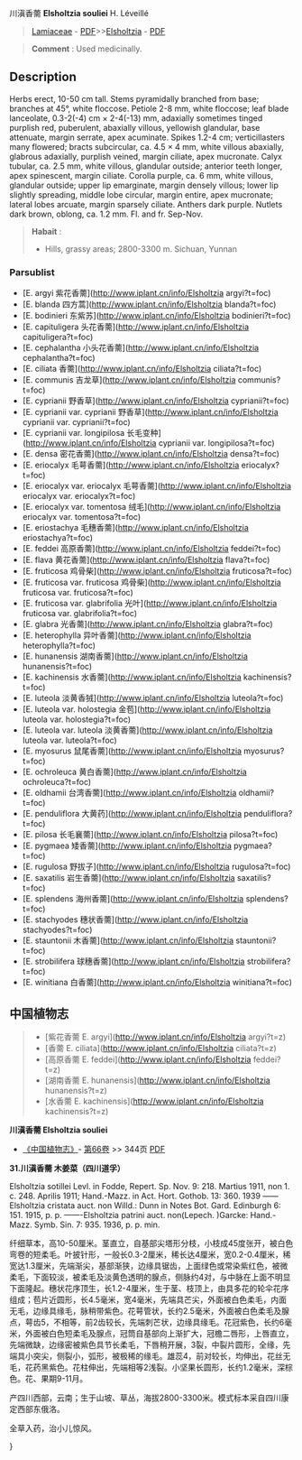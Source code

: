 川滇香薷 **Elsholtzia souliei** H. Léveillé

> [Lamiaceae](http://www.iplant.cn/info/Lamiaceae?t=foc) - [PDF](http://www.iplant.cn/foc/pdf/Lamiaceae.pdf)>>[Elsholtzia](http://www.iplant.cn/info/Elsholtzia?t=foc) - [PDF](http://www.iplant.cn/foc/pdf/Elsholtzia.pdf)

> **Comment** : 
> Used medicinally.

## Description

Herbs erect, 10-50 cm tall. Stems pyramidally branched from base; branches at 45°, white floccose. Petiole 2-8 mm, white floccose; leaf blade lanceolate, 0.3-2(-4) cm × 2-4(-13) mm, adaxially sometimes tinged purplish red, puberulent, abaxially villous, yellowish glandular, base attenuate, margin serrate, apex acuminate. Spikes 1.2-4 cm; verticillasters many flowered; bracts subcircular, ca. 4.5 × 4 mm, white villous abaxially, glabrous adaxially, purplish veined, margin ciliate, apex mucronate. Calyx tubular, ca. 2.5 mm, white villous, glandular outside; anterior teeth longer, apex spinescent, margin ciliate. Corolla purple, ca. 6 mm, white villous, glandular outside; upper lip emarginate, margin densely villous; lower lip slightly spreading, middle lobe circular, margin entire, apex mucronate; lateral lobes arcuate, margin sparsely ciliate. Anthers dark purple. Nutlets dark brown, oblong, ca. 1.2 mm. Fl. and fr. Sep-Nov.

> **Habait** : 
>* Hills, grassy areas; 2800-3300 m. Sichuan, Yunnan

### Parsublist

* [E.  argyi  紫花香薷](http://www.iplant.cn/info/Elsholtzia argyi?t=foc)
* [E.  blanda  四方蒿](http://www.iplant.cn/info/Elsholtzia blanda?t=foc)
* [E.  bodinieri  东紫苏](http://www.iplant.cn/info/Elsholtzia bodinieri?t=foc)
* [E.  capituligera  头花香薷](http://www.iplant.cn/info/Elsholtzia capituligera?t=foc)
* [E.  cephalantha  小头花香薷](http://www.iplant.cn/info/Elsholtzia cephalantha?t=foc)
* [E.  ciliata  香薷](http://www.iplant.cn/info/Elsholtzia ciliata?t=foc)
* [E.  communis  吉龙草](http://www.iplant.cn/info/Elsholtzia communis?t=foc)
* [E.  cyprianii  野香草](http://www.iplant.cn/info/Elsholtzia cyprianii?t=foc)
* [E.  cyprianii var. cyprianii  野香草](http://www.iplant.cn/info/Elsholtzia cyprianii var. cyprianii?t=foc)
* [E.  cyprianii var. longipilosa  长毛变种](http://www.iplant.cn/info/Elsholtzia cyprianii var. longipilosa?t=foc)
* [E.  densa  密花香薷](http://www.iplant.cn/info/Elsholtzia densa?t=foc)
* [E.  eriocalyx  毛萼香薷](http://www.iplant.cn/info/Elsholtzia eriocalyx?t=foc)
* [E.  eriocalyx var. eriocalyx  毛萼香薷](http://www.iplant.cn/info/Elsholtzia eriocalyx var. eriocalyx?t=foc)
* [E.  eriocalyx var. tomentosa  绒毛](http://www.iplant.cn/info/Elsholtzia eriocalyx var. tomentosa?t=foc)
* [E.  eriostachya  毛穗香薷](http://www.iplant.cn/info/Elsholtzia eriostachya?t=foc)
* [E.  feddei  高原香薷](http://www.iplant.cn/info/Elsholtzia feddei?t=foc)
* [E.  flava  黄花香薷](http://www.iplant.cn/info/Elsholtzia flava?t=foc)
* [E.  fruticosa  鸡骨柴](http://www.iplant.cn/info/Elsholtzia fruticosa?t=foc)
* [E.  fruticosa var. fruticosa  鸡骨柴](http://www.iplant.cn/info/Elsholtzia fruticosa var. fruticosa?t=foc)
* [E.  fruticosa var. glabrifolia  光叶](http://www.iplant.cn/info/Elsholtzia fruticosa var. glabrifolia?t=foc)
* [E.  glabra  光香薷](http://www.iplant.cn/info/Elsholtzia glabra?t=foc)
* [E.  heterophylla  异叶香薷](http://www.iplant.cn/info/Elsholtzia heterophylla?t=foc)
* [E.  hunanensis  湖南香薷](http://www.iplant.cn/info/Elsholtzia hunanensis?t=foc)
* [E.  kachinensis  水香薷](http://www.iplant.cn/info/Elsholtzia kachinensis?t=foc)
* [E.  luteola  淡黄香狨](http://www.iplant.cn/info/Elsholtzia luteola?t=foc)
* [E.  luteola var. holostegia  金苞](http://www.iplant.cn/info/Elsholtzia luteola var. holostegia?t=foc)
* [E.  luteola var. luteola  淡黄香薷](http://www.iplant.cn/info/Elsholtzia luteola var. luteola?t=foc)
* [E.  myosurus  鼠尾香薷](http://www.iplant.cn/info/Elsholtzia myosurus?t=foc)
* [E.  ochroleuca  黄白香薷](http://www.iplant.cn/info/Elsholtzia ochroleuca?t=foc)
* [E.  oldhamii  台湾香薷](http://www.iplant.cn/info/Elsholtzia oldhamii?t=foc)
* [E.  penduliflora  大黄药](http://www.iplant.cn/info/Elsholtzia penduliflora?t=foc)
* [E.  pilosa  长毛襄薷](http://www.iplant.cn/info/Elsholtzia pilosa?t=foc)
* [E.  pygmaea  矮香薷](http://www.iplant.cn/info/Elsholtzia pygmaea?t=foc)
* [E.  rugulosa  野拔子](http://www.iplant.cn/info/Elsholtzia rugulosa?t=foc)
* [E.  saxatilis  岩生香薷](http://www.iplant.cn/info/Elsholtzia saxatilis?t=foc)
* [E.  splendens  海州香薷](http://www.iplant.cn/info/Elsholtzia splendens?t=foc)
* [E.  stachyodes  穗状香薷](http://www.iplant.cn/info/Elsholtzia stachyodes?t=foc)
* [E.  stauntonii  木香薷](http://www.iplant.cn/info/Elsholtzia stauntonii?t=foc)
* [E.  strobilifera  球穗香薷](http://www.iplant.cn/info/Elsholtzia strobilifera?t=foc)
* [E.  winitiana  白香薷](http://www.iplant.cn/info/Elsholtzia winitiana?t=foc)

## 中国植物志

> * [紫花香薷  E.  argyi](http://www.iplant.cn/info/Elsholtzia argyi?t=z)
> * [香薷  E.  ciliata](http://www.iplant.cn/info/Elsholtzia ciliata?t=z)
> * [高原香薷  E.  feddei](http://www.iplant.cn/info/Elsholtzia feddei?t=z)
> * [湖南香薷  E.  hunanensis](http://www.iplant.cn/info/Elsholtzia hunanensis?t=z)
> * [水香薷  E.  kachinensis](http://www.iplant.cn/info/Elsholtzia kachinensis?t=z)

**川滇香薷 Elsholtzia souliei**

* [《中国植物志》](http://www.iplant.cn/frps)- [第66卷](http://www.iplant.cn/frps/vol/66) >> 344页 [PDF](http://www.iplant.cn/frps/pdf/66/344.PDF)

**31.川滇香薷 木姜菜（四川道孚）**

Elsholtzia sotillei Levl. in Fodde, Repert. Sp. Nov. 9: 218. Martius 1911, non 1. c. 248. Aprilis 1911; Hand.-Mazz. in Act. Hort. Gothob. 13: 360. 1939 ——Elsholtzia cristata auct. non Willd.: Dunn in Notes Bot. Gard. Edinburgh 6: 151. 1915, p. p. ——-Elsholtzia patrini auct. non(Lepech. )Garcke: Hand.-Mazz. Symb. Sin. 7: 935. 1936, p. p. min.

纤细草本，高10-50厘米。茎直立，自基部尖塔形分枝，小枝成45度张开，被白色弯卷的短柔毛。叶披针形，一般长0.3-2厘米，稀长达4厘米，宽0.2-0.4厘米，稀宽达1.3厘米，先端渐尖，基部渐狭，边缘具锯齿，上面绿色或常染紫红色，被微柔毛，下面较淡，被柔毛及淡黄色透明的腺点，侧脉约4对，与中脉在上面不明显下面隆起。穗状花序顶生，长1.2-4厘米，生于茎、枝顶上，由具多花的轮伞花序组成；苞片近圆形，长4.5毫米，宽4毫米，先端具芒尖，外面被白色柔毛，内面无毛，边缘具缘毛，脉稍带紫色。花萼管状，长约2.5毫米，外面被白色柔毛及腺点，萼齿5，不相等，前2齿较长，先端刺芒状，边缘具缘毛。花冠紫色，长约6毫米，外面被白色短柔毛及腺点，冠筒自基部向上渐扩大，冠檐二唇形，上唇直立，先端微缺，边缘密被紫色具节长柔毛，下唇稍开展，3裂，中裂片圆形，全缘，先端具小突尖，侧裂小，弧形，被极稀的缘毛。雄蕊4，前对较长，均伸出，花丝无毛，花药黑紫色。花柱伸出，先端相等2浅裂。小坚果长圆形，长约1.2毫米，深棕色。花、果期9-11月。

产四川西部，云南；生于山坡、草丛，海拔2800-3300米。模式标本采自四川康定西部东俄洛。

全草入药，治小儿惊风。

}